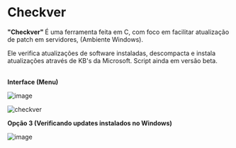 <h1> Checkver</h1>

<p> <strong>"Checkver" </strong> É uma ferramenta feita em C, com foco em facilitar atualização de patch em servidores, (Ambiente Windows). </p>

<p> Ele verifica atualizações de software instaladas, descompacta e instala atualizações através de KB's da Microsoft. Script ainda em versão beta.</p>
<br> 
<strong> Interface (Menu) </strong>

![image](https://github.com/oanderoficial/checkver/assets/32654298/400e1c8c-8310-4d90-ad6d-cc820724db66)

![checkver](https://github.com/oanderoficial/checkver/assets/32654298/00c863dd-9be0-4a2c-abe1-14bd7750713b)


<strong> Opção 3 (Verificando updates instalados no Windows) </strong>

![image](https://github.com/oanderoficial/checkver/assets/32654298/c5e3b037-5336-4b91-80b4-24f0cbb2e7ac)
